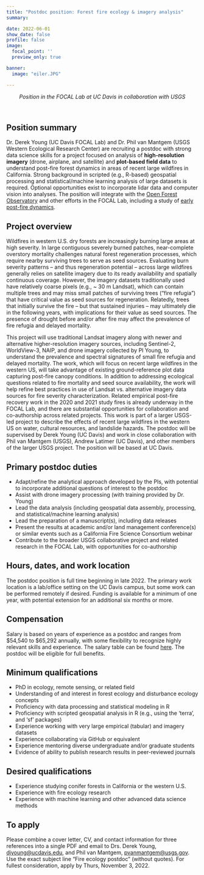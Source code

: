 ```yaml
---
title: "Postdoc position: Forest fire ecology & imagery analysis"
summary:

date: 2022-06-01
show_date: false
profile: false
image:
  focal_point: ''
  preview_only: true

banner:
  image: "eiler.JPG"

---
```


<div align="center">

*Position in the FOCAL Lab at UC Davis in collaboration with USGS*

</div>

&nbsp;

## **Position summary**

Dr. Derek Young (UC Davis FOCAL Lab) and Dr. Phil van Mantgem (USGS Western Ecological Research Center) are recruiting a postdoc with strong data science skills for a project focused on analysis of **high-resolution imagery** (drone, airplane, and satellite) and **plot-based field data** to understand post-fire forest dynamics in areas of recent large wildfires in California. Strong background in scripted (e.g., R-based) geospatial processing and statistical/machine learning analysis of large datasets is required. Optional opportunities exist to incorporate lidar data and computer vision into analyses. The position will integrate with the [Open Forest Observatory](https://openforestobservatory.org/) and other efforts in the FOCAL Lab, including a study of [early post-fire dynamics](/current-research/early-regen/).

## **Project overview**

Wildfires in western U.S. dry forests are increasingly burning large areas at high severity. In large contiguous severely burned patches, near-complete overstory mortality challenges natural forest regeneration processes, which require nearby surviving trees to serve as seed sources. Evaluating burn severity patterns – and thus regeneration potential – across large wildfires generally relies on satellite imagery due to its ready availability and spatially continuous coverage. However, the imagery datasets traditionally used have relatively coarse pixels (e.g., ~ 30 m Landsat), which can contain multiple trees and may miss small patches of surviving trees (“fire refugia”) that have critical value as seed sources for regeneration. Relatedly, trees that initially survive the fire – but that sustained injuries – may ultimately die in the following years, with implications for their value as seed sources. The presence of drought before and/or after fire may affect the prevalence of fire refugia and delayed mortality.

This project will use traditional Landsat imagery along with newer and alternative higher-resolution imagery sources, including Sentinel-2, WorldView-3, NAIP, and drone imagery collected by PI Young, to understand the prevalence and spectral signatures of small fire refugia and delayed mortality. The work, which will focus on recent large wildfires in the western US, will take advantage of existing ground-reference plot data capturing post-fire canopy conditions. In addition to addressing ecological questions related to fire mortality and seed source availability, the work will help refine best practices in use of Landsat vs. alternative imagery data sources for fire severity characterization. Related empirical post-fire recovery work in the 2020 and 2021 study fires is already underway in the FOCAL Lab, and there are substantial opportunities for collaboration and co-authorship across related projects. This work is part of a larger USGS-led project to describe the effects of recent large wildfires in the western US on water, cultural resources, and landslide hazards. The postdoc will be supervised by Derek Young (UC Davis) and work in close collaboration with Phil van Mantgem (USGS), Andrew Latimer (UC Davis), and other members of the larger USGS project. The position will be based at UC Davis.

## **Primary postdoc duties**

- Adapt/refine the analytical approach developed by the PIs, with potential to incorporate additional questions of interest to the postdoc
- Assist with drone imagery processing (with training provided by Dr. Young)
- Lead the data analysis (including geospatial data assembly, processing, and statistical/machine learning analysis)
- Lead the preparation of a manuscript(s), including data releases
- Present the results at academic and/or land management conference(s) or similar events such as a California Fire Science Consortium webinar
- Contribute to the broader USGS collaborative project and related research in the FOCAL Lab, with opportunities for co-authorship

## **Hours, dates, and work location**

The postdoc position is full time beginning in late 2022. The primary work location is a lab/office setting on the UC Davis campus, but some work can be performed remotely if desired. Funding is available for a minimum of one year, with potential extension for an additional six months or more.

## **Compensation**

Salary is based on years of experience as a postdoc and ranges from $54,540 to $65,292 annually, with some flexibility to recognize highly relevant skills and experience. The salary table can be found [here](https://www.ucop.edu/academic-personnel-programs/_files/2022/may-2022-postdoc-scales/t23.pdf). The postdoc will be eligible for full benefits.

 ## **Minimum qualifications**

- PhD in ecology, remote sensing, or related field
- Understanding of and interest in forest ecology and disturbance ecology concepts
- Proficiency with data processing and statistical modeling in R
- Proficiency with scripted geospatial analysis in R (e.g., using the ‘terra’, and ‘sf’ packages)
- Experience working with very large empirical (tabular) and imagery datasets
- Experience collaborating via GitHub or equivalent
- Experience mentoring diverse undergraduate and/or graduate students
- Evidence of ability to publish research results in peer-reviewed journals

## **Desired qualifications**

- Experience studying conifer forests in California or the western U.S.
- Experience with fire ecology research
- Experience with machine learning and other advanced data science methods

## **To apply**

Please combine a cover letter, CV, and contact information for three references into a single PDF and email to Drs. Derek Young, djyoung@ucdavis.edu, and Phil van Mantgem,
pvanmantgem@usgs.gov. Use the exact subject line “Fire ecology postdoc” (without quotes). For fullest consideration, apply by Thurs, November 3, 2022.

<br>